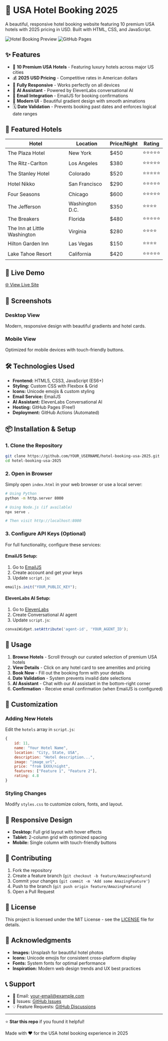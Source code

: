 # 🏨 USA Hotel Booking 2025

A beautiful, responsive hotel booking website featuring 10 premium USA hotels with 2025 pricing in USD. Built with HTML, CSS, and JavaScript.

![Hotel Booking Preview](https://img.shields.io/badge/Status-Ready-green)
![GitHub Pages](https://img.shields.io/badge/Hosted-GitHub%20Pages-blue)

## ✨ Features

- 🏨 **10 Premium USA Hotels** - Featuring luxury hotels across major US cities
- 💰 **2025 USD Pricing** - Competitive rates in American dollars
- 📱 **Fully Responsive** - Works perfectly on all devices
- 🤖 **AI Assistant** - Powered by ElevenLabs conversational AI
- 📧 **Email Integration** - EmailJS for booking confirmations
- 🎨 **Modern UI** - Beautiful gradient design with smooth animations
- 🗓️ **Date Validation** - Prevents booking past dates and enforces logical date ranges

## 🏨 Featured Hotels

| Hotel | Location | Price/Night | Rating |
|-------|----------|-------------|--------|
| The Plaza Hotel | New York | $450 | ⭐⭐⭐⭐⭐ |
| The Ritz-Carlton | Los Angeles | $380 | ⭐⭐⭐⭐⭐ |
| The Stanley Hotel | Colorado | $520 | ⭐⭐⭐⭐⭐ |
| Hotel Nikko | San Francisco | $290 | ⭐⭐⭐⭐⭐ |
| Four Seasons | Chicago | $600 | ⭐⭐⭐⭐⭐ |
| The Jefferson | Washington D.C. | $350 | ⭐⭐⭐⭐ |
| The Breakers | Florida | $480 | ⭐⭐⭐⭐⭐ |
| The Inn at Little Washington | Virginia | $280 | ⭐⭐⭐⭐ |
| Hilton Garden Inn | Las Vegas | $150 | ⭐⭐⭐⭐ |
| Lake Tahoe Resort | California | $420 | ⭐⭐⭐⭐⭐ |

## 🚀 Live Demo

[🌐 View Live Site](https://romasimf1.github.io/hotel-booking-usa-2025/)

## 📱 Screenshots

### Desktop View
Modern, responsive design with beautiful gradients and hotel cards.

### Mobile View
Optimized for mobile devices with touch-friendly buttons.

## 🛠️ Technologies Used

- **Frontend:** HTML5, CSS3, JavaScript (ES6+)
- **Styling:** Custom CSS with Flexbox & Grid
- **Icons:** Unicode emojis & custom styling
- **Email Service:** EmailJS
- **AI Assistant:** ElevenLabs Conversational AI
- **Hosting:** GitHub Pages (Free!)
- **Deployment:** GitHub Actions (Automated)

## 📦 Installation & Setup

### 1. Clone the Repository
```bash
git clone https://github.com/YOUR_USERNAME/hotel-booking-usa-2025.git
cd hotel-booking-usa-2025
```

### 2. Open in Browser
Simply open `index.html` in your web browser or use a local server:

```bash
# Using Python
python -m http.server 8000

# Using Node.js (if available)
npx serve .

# Then visit http://localhost:8000
```

### 3. Configure API Keys (Optional)

For full functionality, configure these services:

#### EmailJS Setup:
1. Go to [EmailJS](https://www.emailjs.com/)
2. Create account and get your keys
3. Update `script.js`:
```javascript
emailjs.init("YOUR_PUBLIC_KEY");
```

#### ElevenLabs AI Setup:
1. Go to [ElevenLabs](https://elevenlabs.io/)
2. Create Conversational AI agent
3. Update `script.js`:
```javascript
convaiWidget.setAttribute('agent-id', 'YOUR_AGENT_ID');
```

## 🎯 Usage

1. **Browse Hotels** - Scroll through our curated selection of premium USA hotels
2. **View Details** - Click on any hotel card to see amenities and pricing
3. **Book Now** - Fill out the booking form with your details
4. **Date Validation** - System prevents invalid date selections
5. **AI Assistant** - Chat with our AI assistant in the bottom-right corner
6. **Confirmation** - Receive email confirmation (when EmailJS is configured)

## 🎨 Customization

### Adding New Hotels
Edit the `hotels` array in `script.js`:

```javascript
{
    id: 11,
    name: "Your Hotel Name",
    location: "City, State, USA",
    description: "Hotel description...",
    image: "image_url",
    price: "from $XXX/night",
    features: ["Feature 1", "Feature 2"],
    rating: 4.8
}
```

### Styling Changes
Modify `styles.css` to customize colors, fonts, and layout.

## 📱 Responsive Design

- **Desktop:** Full grid layout with hover effects
- **Tablet:** 2-column grid with optimized spacing
- **Mobile:** Single column with touch-friendly buttons

## 🤝 Contributing

1. Fork the repository
2. Create a feature branch (`git checkout -b feature/AmazingFeature`)
3. Commit your changes (`git commit -m 'Add some AmazingFeature'`)
4. Push to the branch (`git push origin feature/AmazingFeature`)
5. Open a Pull Request

## 📄 License

This project is licensed under the MIT License - see the [LICENSE](LICENSE) file for details.

## 🙏 Acknowledgments

- **Images:** Unsplash for beautiful hotel photos
- **Icons:** Unicode emojis for consistent cross-platform display
- **Fonts:** System fonts for optimal performance
- **Inspiration:** Modern web design trends and UX best practices

## 📞 Support

- 📧 Email: your-email@example.com
- 🐛 Issues: [GitHub Issues](https://github.com/YOUR_USERNAME/hotel-booking-usa-2025/issues)
- 💡 Feature Requests: [GitHub Discussions](https://github.com/YOUR_USERNAME/hotel-booking-usa-2025/discussions)

---

⭐ **Star this repo** if you found it helpful!

Made with ❤️ for the USA hotel booking experience in 2025



